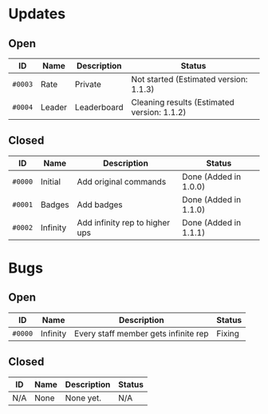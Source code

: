 # Updates

## Open

|ID     |Name    |Description  |Status                                     |
|-------|--------|-------------|-------------------------------------------|
|`#0003`|Rate    |Private      |Not started (Estimated version: 1.1.3)     |
|`#0004`|Leader  |Leaderboard  |Cleaning results (Estimated version: 1.1.2)|

## Closed

|ID     |Name    |Description                   |Status                |
|-------|--------|------------------------------|----------------------|
|`#0000`|Initial |Add original commands         |Done (Added in 1.0.0) |
|`#0001`|Badges  |Add badges                    |Done (Added in 1.1.0) |
|`#0002`|Infinity|Add infinity rep to higher ups|Done (Added in 1.1.1) |

# Bugs

## Open

|ID     |Name    |Description                         |Status|
|-------|--------|------------------------------------|------|
|`#0000`|Infinity|Every staff member gets infinite rep|Fixing|

## Closed

|ID     |Name    |Description                         |Status|
|-------|--------|------------------------------------|------|
|N/A    |None    |None yet.                           |N/A   |